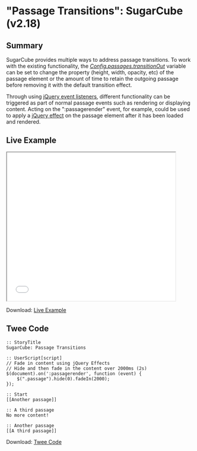 # "Passage Transitions": SugarCube (v2.18)

## Summary

SugarCube provides multiple ways to address passage transitions. To work with the existing functionality, the *[Config.passages.transitionOut](http://www.motoslave.net/sugarcube/2/docs/#config-api-property-passages-transitionout)* variable can be set to change the property (height, width, opacity, etc) of the passage element or the amount of time to retain the outgoing passage before removing it with the default transition effect.

Through using [jQuery event listeners](https://api.jquery.com/category/events/), different functionality can be triggered as part of normal passage events such as rendering or displaying content. Acting on the ":passagerender" event, for example, could be used to apply a [jQuery effect](https://api.jquery.com/category/effects/) on the passage element after it has been loaded and rendered.

## Live Example

<section>
<iframe src="sugarcube_passagetransitions_example.html" height=400 width=90%></iframe>

Download: <a href="sugarcube_passagetransitions_example.html" target="_blank">Live Example</a>
</section>

## Twee Code

```
:: StoryTitle
SugarCube: Passage Transitions

:: UserScript[script]
// Fade in content using jQuery Effects
// Hide and then fade in the content over 2000ms (2s)
$(document).on(':passagerender', function (event) {
	$(".passage").hide(0).fadeIn(2000);
});

:: Start
[[Another passage]]

:: A third passage
No more content!

:: Another passage
[[A third passage]]

```

Download: <a href="sugarcube_passagetransitions_twee.txt" target="_blank">Twee Code</a>
